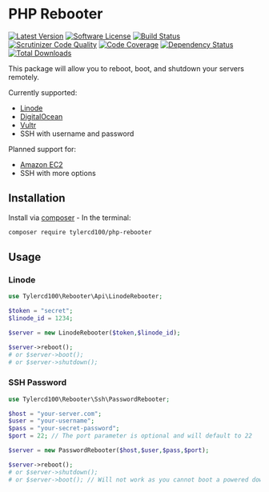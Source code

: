 # PHP Rebooter
[![Latest Version](https://img.shields.io/github/release/tylercd100/php-rebooter.svg?style=flat-square)](https://github.com/tylercd100/php-rebooter/releases)
[![Software License](https://img.shields.io/badge/license-MIT-brightgreen.svg?style=flat-square)](LICENSE.md)
[![Build Status](https://travis-ci.org/tylercd100/php-rebooter.svg?branch=master)](https://travis-ci.org/tylercd100/php-rebooter)
[![Scrutinizer Code Quality](https://scrutinizer-ci.com/g/tylercd100/php-rebooter/badges/quality-score.png?b=master)](https://scrutinizer-ci.com/g/tylercd100/php-rebooter/?branch=master)
[![Code Coverage](https://scrutinizer-ci.com/g/tylercd100/php-rebooter/badges/coverage.png?b=master)](https://scrutinizer-ci.com/g/tylercd100/php-rebooter/?branch=master)
[![Dependency Status](https://www.versioneye.com/user/projects/56f3252c35630e0029db0187/badge.svg?style=flat)](https://www.versioneye.com/user/projects/56f3252c35630e0029db0187)
[![Total Downloads](https://img.shields.io/packagist/dt/tylercd100/php-rebooter.svg?style=flat-square)](https://packagist.org/packages/tylercd100/php-rebooter)

This package will allow you to reboot, boot, and shutdown your servers remotely.

Currently supported:
- [Linode](https://www.linode.com)
- [DigitalOcean](https://www.digitalocean.com)
- [Vultr](https://www.vultr.com)
- SSH with username and password

Planned support for:
- [Amazon EC2](https://aws.amazon.com/ec2)
- SSH with more options

## Installation

Install via [composer](https://getcomposer.org/) - In the terminal:
```bash
composer require tylercd100/php-rebooter
```

## Usage

### Linode
```php
use Tylercd100\Rebooter\Api\LinodeRebooter;

$token = "secret";
$linode_id = 1234;

$server = new LinodeRebooter($token,$linode_id);

$server->reboot();
# or $server->boot();
# or $server->shutdown();
```

### SSH Password
```php
use Tylercd100\Rebooter\Ssh\PasswordRebooter;

$host = "your-server.com";
$user = "your-username";
$pass = "your-secret-password";
$port = 22; // The port parameter is optional and will default to 22

$server = new PasswordRebooter($host,$user,$pass,$port);

$server->reboot();
# or $server->shutdown();
# or $server->boot(); // Will not work as you cannot boot a powered down maching using SSH
```
